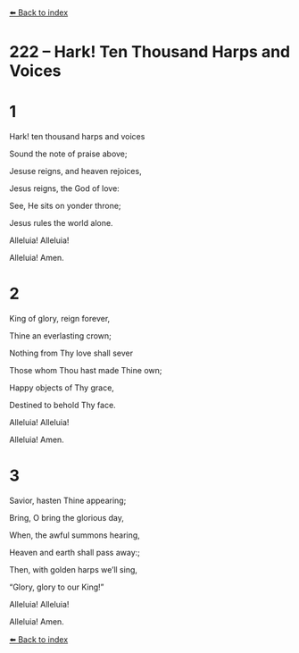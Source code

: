 [⬅️ Back to index](../README.md)

# 222 – Hark! Ten Thousand Harps and Voices





# 1

Hark! ten thousand harps and voices

Sound the note of praise above;

Jesuse reigns, and heaven rejoices,

Jesus reigns, the God of love:

See, He sits on yonder throne;

Jesus rules the world alone.

Alleluia! Alleluia!

Alleluia! Amen.



# 2

King of glory, reign forever,

Thine an everlasting crown;

Nothing from Thy love shall sever

Those whom Thou hast made Thine own;

Happy objects of Thy grace,

Destined to behold Thy face.

Alleluia! Alleluia!

Alleluia! Amen.



# 3

Savior, hasten Thine appearing;

Bring, O bring the glorious day,

When, the awful summons hearing,

Heaven and earth shall pass away:;

Then, with golden harps we’ll sing,

“Glory, glory to our King!”

Alleluia! Alleluia!

Alleluia! Amen.

[⬅️ Back to index](../README.md)
